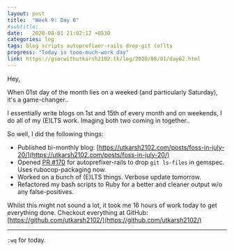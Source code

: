 ```yaml
---
layout: post
title:  "Week 9: Day 6"
#subtitle:
date:   2020-08-01 21:02:12 +0530
categories: log
tags: blog scripts autoprefixer-rails drop-git (e)lts
progress: "Today is tooo-much-work day"
link: https://gsocwithutkarsh2102.tk/log/2020/08/01/day62.html
---
```


Hey,

When 01st day of the month lies on a weeked (and particularly Saturday),
it's a game-changer..

I essentially write blogs on 1st and 15th of every month and on weekends,
I do all of my (E)LTS work. Imaging both two coming in together..

So well, I did the following things:

- Published bi-monthly blog: [https://utkarsh2102.com/posts/foss-in-july-20/](https://utkarsh2102.com/posts/foss-in-july-20/)
- Opened [PR #170](https://github.com/ai/autoprefixer-rails/pull/170) for
  autoprefixer-rails to drop `git ls-files` in gemspec. Uses rubocop-packaging now.
- Worked on a bunch of (E)LTS things. Verbose update tomorrow.
- Refactored my bash scripts to Ruby for a better and cleaner output w/o
  any false-positives.

Whilst this might not sound a lot, it took me 16 hours of work today to get
everything done. Checkout everything at GitHub: [https://github.com/utkarsh2102/](https://github.com/utkarsh2102/)

---

`:wq` for today.

